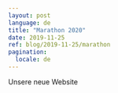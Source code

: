 ```yaml
---
layout: post
language: de
title: "Marathon 2020"
date: 2019-11-25
ref: blog/2019-11-25/marathon
pagination:
  locale: de
---
```


Unsere neue Website
